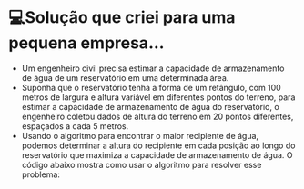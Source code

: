 # 💻Solução que criei para uma pequena empresa...
- Um engenheiro civil precisa estimar a capacidade de armazenamento de água de um reservatório em uma determinada área.
- Suponha que o reservatório tenha a forma de um retângulo, com 100 metros de largura e altura variável em diferentes pontos do terreno, para estimar a capacidade de armazenamento de água do reservatório, o engenheiro coletou dados de altura do terreno em 20 pontos diferentes, espaçados a cada 5 metros.
- Usando o algoritmo para encontrar o maior recipiente de água, podemos determinar a altura do recipiente em cada posição ao longo do reservatório que maximiza a capacidade de armazenamento de água. O código abaixo mostra como usar o algoritmo para resolver esse problema:
